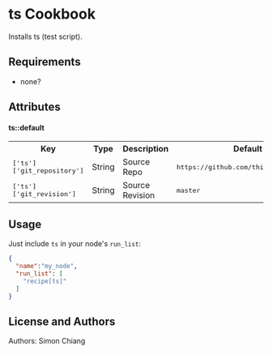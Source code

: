 ts Cookbook
===========

Installs ts (test script).

Requirements
------------

- none?

Attributes
----------

#### ts::default
<table>
  <tr>
    <th>Key</th>
    <th>Type</th>
    <th>Description</th>
    <th>Default</th>
  </tr>
  <tr>
    <td><tt>['ts']['git_repository']</tt></td>
    <td>String</td>
    <td>Source Repo</td>
    <td><tt>https://github.com/thinkerbot/ts.git</tt></td>
  </tr>
  <tr>
    <td><tt>['ts']['git_revision']</tt></td>
    <td>String</td>
    <td>Source Revision</td>
    <td><tt>master</tt></td>
  </tr>
</table>

Usage
-----

Just include `ts` in your node's `run_list`:

```json
{
  "name":"my_node",
  "run_list": [
    "recipe[ts]"
  ]
}
```

License and Authors
-------------------
Authors: Simon Chiang
